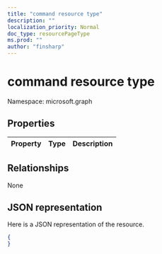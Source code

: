 ```yaml
---
title: "command resource type"
description: ""
localization_priority: Normal
doc_type: resourcePageType
ms.prod: ""
author: "finsharp"
---
```


# command resource type

Namespace: microsoft.graph

## Properties
|Property|Type|Description|
|:---|:---|:---|

## Relationships
None
## JSON representation
Here is a JSON representation of the resource.
<!--{
  "blockType": "resource",
  "@odata.type": "microsoft.graph.command"
}-->
``` json
{
}
```



